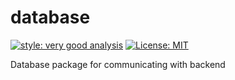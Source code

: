 # database

[![style: very good analysis][very_good_analysis_badge]][very_good_analysis_link]
[![License: MIT][license_badge]][license_link]

Database package for communicating with backend

[license_badge]: https://img.shields.io/badge/license-MIT-blue.svg
[license_link]: https://opensource.org/licenses/MIT
[very_good_analysis_badge]: https://img.shields.io/badge/style-very_good_analysis-B22C89.svg
[very_good_analysis_link]: https://pub.dev/packages/very_good_analysis